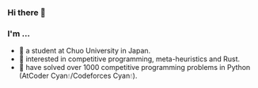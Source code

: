 ### Hi there 👋

### I'm …

- 🏫 a student at Chuo University in Japan.
- 🌱 interested in competitive programming, meta-heuristics and Rust.
- 📝 have solved over 1000 competitive programming problems in Python (AtCoder Cyan💧/Codeforces Cyan💧).

<!--
**ntk-ta01/ntk-ta01** is a ✨ _special_ ✨ repository because its `README.md` (this file) appears on your GitHub profile.

Here are some ideas to get you started:

- 🔭 I’m currently working on ...
- 🌱 I’m currently learning ...
- 👯 I’m looking to collaborate on ...
- 🤔 I’m looking for help with ...
- 💬 Ask me about ...
- 📫 How to reach me: ...
- 😄 Pronouns: ...
- ⚡ Fun fact: ...
-->

